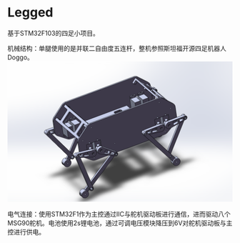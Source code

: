 # Legged
基于STM32F103的四足小项目。

机械结构：单腿使用的是并联二自由度五连杆，整机参照斯坦福开源四足机器人Doggo。![](README.assets/整装图.PNG)

电气连接：使用STM32F1作为主控通过IIC与舵机驱动板进行通信，进而驱动八个MSG90舵机。电池使用2s锂电池，通过可调电压模块降压到6V对舵机驱动板与主控进行供电。